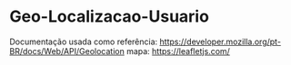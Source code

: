 # Geo-Localizacao-Usuario
Documentação usada como referência:
https://developer.mozilla.org/pt-BR/docs/Web/API/Geolocation
mapa:
https://leafletjs.com/
